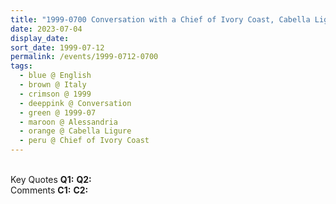 ```yaml
---
title: "1999-0700 Conversation with a Chief of Ivory Coast, Cabella Ligure, Alessandria, Italy"
date: 2023-07-04
display_date: 
sort_date: 1999-07-12
permalink: /events/1999-0712-0700
tags:
  - blue @ English
  - brown @ Italy
  - crimson @ 1999
  - deeppink @ Conversation
  - green @ 1999-07
  - maroon @ Alessandria
  - orange @ Cabella Ligure
  - peru @ Chief of Ivory Coast
---
```


<br>

<wave-list>
  <list-title color="DarkSeaGreen" width="55">Key Quotes</list-title>
  <list-item color="BlanchedAlmond" width="280"><b>Q1:</b> <i></i></list-item>
  <list-item color="Lavender" width="280"><b>Q2:</b> <i></i></list-item>
</wave-list>

<br>

<wave-list>
  <list-title color="DarkSeaGreen" width="55">Comments</list-title>
  <list-item color="BlanchedAlmond" width="280"><b>C1:</b> <i></i></list-item>
  <list-item color="Lavender" width="280"><b>C2:</b> <i></i></list-item>
</wave-list>